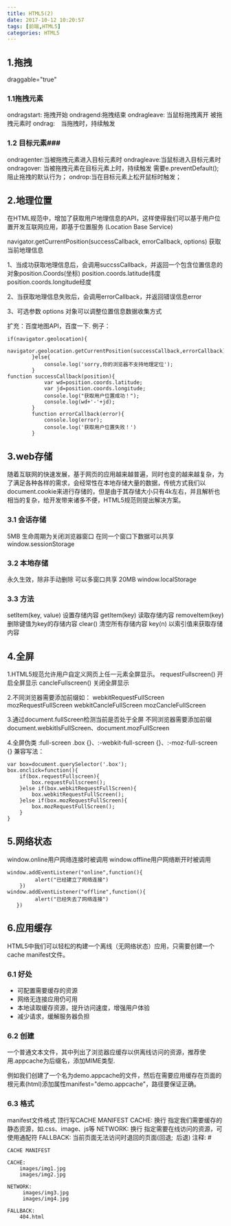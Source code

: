 ```yaml
---
title: HTML5(2)
date: 2017-10-12 10:20:57
tags: [前端,HTML5]
categories: HTML5
---
```

## 1.拖拽 ##
draggable="true"

### 1.1拖拽元素 ###
ondragstart: 拖拽开始
ondragend:拖拽结束
ondragleave: 当鼠标拖拽离开 被拖拽元素时
ondrag:　当拖拽时，持续触发

### 1.2 目标元素###
ondragenter:当被拖拽元素进入目标元素时
ondragleave:当鼠标进入目标元素时
ondragover: 当被拖拽元素在目标元素上时，持续触发
需要e.preventDefault(); 阻止拖拽的默认行为；
ondrop:当在目标元素上松开鼠标时触发；

## 2.地理位置 ##
在HTML规范中，增加了获取用户地理信息的API，这样使得我们可以基于用户位置开发互联网应用，即基于位置服务 (Location Base Service)

navigator.getCurrentPosition(successCallback, errorCallback, options) 获取当前地理信息

1、当成功获取地理信息后，会调用succssCallback，并返回一个包含位置信息的对象position.Coords(坐标)
position.coords.latitude纬度
position.coords.longitude经度

2、当获取地理信息失败后，会调用errorCallback，并返回错误信息error

3、可选参数 options 对象可以调整位置信息数据收集方式

扩充：百度地图API，百度一下.
例子：
```
if(navigator.geolocation){
            navigator.geolocation.getCurrentPosition(successCallback,errorCallback);
        }else{
            console.log('sorry,你的浏览器不支持地理定位');
        }
function successCallback(position){
            var wd=position.coords.latitude;
            var jd=position.coords.longitude;
            console.log("获取用户位置成功！");
            console.log(wd+'-'+jd);
        }
        function errorCallback(error){
            console.log(error);
            console.log('获取用户位置失败！')
        }
```

## 3.web存储 ##
随着互联网的快速发展，基于网页的应用越来越普遍，同时也变的越来越复杂，为了满足各种各样的需求，会经常性在本地存储大量的数据，传统方式我们以document.cookie来进行存储的，但是由于其存储大小只有4k左右，并且解析也相当的复杂，给开发带来诸多不便，HTML5规范则提出解决方案。

### 3.1 会话存储 ###
5MB
生命周期为关闭浏览器窗口
在同一个窗口下数据可以共享
window.sessionStorage

### 3.2 本地存储 ###
永久生效，除非手动删除
可以多窗口共享
20MB
window.localStorage

### 3.3 方法 ###
setItem(key, value) 设置存储内容
getItem(key) 读取存储内容
removeItem(key) 删除键值为key的存储内容
clear() 清空所有存储内容
key(n) 以索引值来获取存储内容

## 4.全屏 ##
1.HTML5规范允许用户自定义网页上任一元素全屏显示。
requestFullscreen() 开启全屏显示
cancleFullscreen() 关闭全屏显示

2.不同浏览器需要添加前缀如：
webkitRequestFullScreen
mozRequestFullScreen
webkitCancleFullScreen
mozCancleFullScreen

3.通过document.fullScreen检测当前是否处于全屏
不同浏览器需要添加前缀
document.webkitIsFullScreen、document.mozFullScreen

4.全屏伪类
:full-screen .box {}、:-webkit-full-screen {}、:-moz-full-screen {}
兼容写法：
```
var box=document.querySelector('.box');
box.onclick=function(){
    if(box.requestFullscreen){
       	box.requestFullscreen();
    }else if(box.webkitRequestFullScreen){
        box.webkitRequestFullScreen();
    }else if(box.mozRequestFullScreen){
        box.mozRequestFullScreen();
    }
}

```

## 5.网络状态 ##
window.online用户网络连接时被调用
window.offline用户网络断开时被调用
```
window.addEventListener("online",function(){
         alert("已经建立了网络连接")
    })
window.addEventListener("offline",function(){
         alert("已经失去了网络连接")
   })
```

## 6.应用缓存 ##
HTML5中我们可以轻松的构建一个离线（无网络状态）应用，只需要创建一个cache manifest文件。

### 6.1 好处 ###
+	可配置需要缓存的资源
+	网络无连接应用仍可用
+	本地读取缓存资源，提升访问速度，增强用户体验
+	减少请求，缓解服务器负担

### 6.2 创建 ###
一个普通文本文件，其中列出了浏览器应缓存以供离线访问的资源，推荐使用.appcache为后缀名，添加MIME类型.

例如我们创建了一个名为demo.appcache的文件，然后在需要应用缓存在页面的根元素(html)添加属性manifest="demo.appcache"，路径要保证正确。

### 6.3 格式 ###
manifest文件格式
顶行写CACHE MANIFEST
CACHE: 换行 指定我们需要缓存的静态资源，如.css、image、js等
NETWORK: 换行 指定需要在线访问的资源，可使用通配符
FALLBACK: 当前页面无法访问时退回的页面(回退;  后退)
注释: #

```
CACHE MANIFEST

CACHE:
    images/img1.jpg
    images/img2.jpg
    
NETWORK:
     images/img3.jpg
     images/img4.jpg

FALLBACK:
    404.html

```